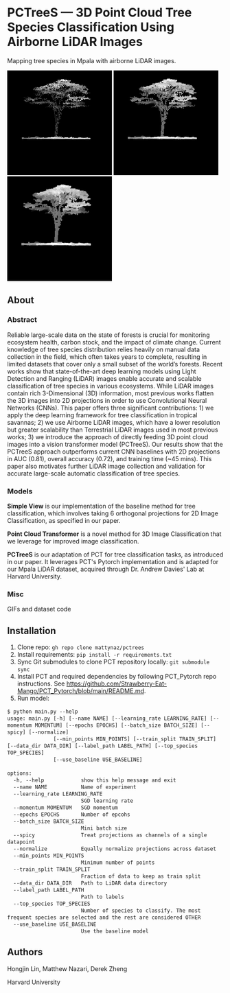 # PCTreeS — 3D Point Cloud Tree Species Classification Using Airborne LiDAR Images

Mapping tree species in Mpala with airborne LiDAR images.

![](gifs/cool_s1.gif)
![](gifs/cool_s2.gif)
![](gifs/cool_s3.gif)

## About

### Abstract

Reliable large-scale data on the state of forests is crucial for monitoring ecosystem health, carbon stock, and the impact of climate change. Current knowledge of tree species distribution relies heavily on manual data collection in the field, which often takes years to complete, resulting in limited datasets that cover only a small subset of the world’s forests. Recent works show that state-of-the-art deep learning models using Light Detection and Ranging (LiDAR) images enable accurate and scalable classification of tree species in various ecosystems. While LiDAR images contain rich 3-Dimensional (3D) information, most previous works flatten the 3D images into 2D projections in order to use Convolutional Neural Networks (CNNs). This paper offers three significant contributions: 1) we apply the deep learning framework for tree classification in tropical savannas; 2) we use Airborne LiDAR images, which have a lower resolution but greater scalability than Terrestrial LiDAR images used in most previous works; 3) we introduce the approach of directly feeding 3D point cloud images into a vision transformer model (PCTreeS). Our results show that the PCTreeS approach outperforms current CNN baselines with 2D projections in AUC (0.81), overall accuracy (0.72), and training time (~45 mins). This paper also motivates further LiDAR image collection and validation for accurate large-scale automatic classification of tree species.

### Models

**Simple View** is our implementation of the baseline method for tree classification, which involves taking 6 orthogonal projections for 2D Image Classification, as specified in our paper.

**Point Cloud Transformer** is a novel method for 3D Image Classification that we leverage for improved image classification. 

**PCTreeS** is our adaptation of PCT for tree classification tasks, as introduced in our paper. It leverages PCT's Pytorch implementation and is adapted for our Mpala LiDAR dataset, acquired through Dr. Andrew Davies' Lab at Harvard University.

### Misc
GIFs and dataset code

## Installation
1. Clone repo: `gh repo clone mattynaz/pctrees`
2. Install requirements: `pip install -r requirements.txt`
3. Sync Git submodules to clone PCT repository locally: `git submodule sync`
4. Install PCT and required dependencies by following PCT_Pytorch repo instructions. See https://github.com/Strawberry-Eat-Mango/PCT_Pytorch/blob/main/README.md.
5. Run model:
```
$ python main.py --help
usage: main.py [-h] [--name NAME] [--learning_rate LEARNING_RATE] [--momentum MOMENTUM] [--epochs EPOCHS] [--batch_size BATCH_SIZE] [--spicy] [--normalize]
               [--min_points MIN_POINTS] [--train_split TRAIN_SPLIT] [--data_dir DATA_DIR] [--label_path LABEL_PATH] [--top_species TOP_SPECIES]
               [--use_baseline USE_BASELINE]

options:
  -h, --help            show this help message and exit
  --name NAME           Name of experiment
  --learning_rate LEARNING_RATE
                        SGD learning rate
  --momentum MOMENTUM   SGD momentum
  --epochs EPOCHS       Number of epcohs
  --batch_size BATCH_SIZE
                        Mini batch size
  --spicy               Treat projections as channels of a single datapoint
  --normalize           Equally normalize projections across dataset
  --min_points MIN_POINTS
                        Minimum number of points
  --train_split TRAIN_SPLIT
                        Fraction of data to keep as train split
  --data_dir DATA_DIR   Path to LiDAR data directory
  --label_path LABEL_PATH
                        Path to labels
  --top_species TOP_SPECIES
                        Number of species to classify. The most frequent species are selected and the rest are considered OTHER
  --use_baseline USE_BASELINE
                        Use the baseline model
```

## Authors

Hongjin Lin, Matthew Nazari, Derek Zheng

Harvard University
